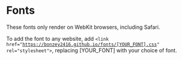 # Fonts

These fonts only render on WebKit browsers, including Safari.

To add the font to any website, add <code>&lt;link href="https://bonzey2416.github.io/fonts/[YOUR_FONT].css" rel="stylesheet"&gt;</code>, replacing [YOUR_FONT] with your choice of font.
